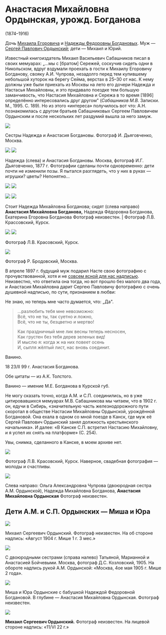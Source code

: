 # Анастасия Михайловна Ордынская, урожд. Богданова
(1874–1916)

Дочь [Михаила Егоровича](MEB.md) и [Надежды Федоровны Богдановых](NFBdM.md). Муж — [Сергей Павлович Ордынский](SPO.md); дети — Михаил и Юрий.

Известный книгоиздатель Михаил Васильевич Сабашников писал в своих мемуарах: „…мы с [братом] Сережей, соскучив сидеть одни в Никольском, вдруг вздумали проехать в гости к Михаилу Егоровичу Богданову, свояку А.И. Чупрова, незадолго перед тем купившему небольшой хуторок на берегу Сейма, верстах в 25–30 от нас. К нему должны уже были приехать из Москвы на лето его дочери Надежда и Настасья Михайловны, и это придавало поездке тем большую заманчивость, что Настасия Михайловна и Сережа в то время [1896] определённо интересовались друг другом" (*Сабашников М.В.* Записки. М., 1995. С. 189). Но из этого «интереса» получилось вот что: А.Н. познакомилась с другом братьев Сабашниковых Сергеем Павловичем Ордынским и после нескольких лет раздумий вышла за него замуж.

![](../Album/img/39-1.jpg)

Сестры Надежда и Анастасия Богдановы.
Фотограф И. Дьяговченко, Москва.

![](img/AMB_NMB-1877a.jpg) ![](img/AMB_NMB-1877b.jpg)

Надежда (слева) и Анастасия Богдановы.
Москва, фотограф И.Г. Дьяговченко, 1877 г.
Фотографии сделаны почти одновременно: дети почти не изменили позы. Я пытался разглядеть, что у них в руках — игрушки? цветы? Непонятно…

![](img/AMB_Eichenvald.jpg) ![](img/AMB_Loewenstein.jpg)

![](img/AMB_NMB_NFB_EEB.jpg) ![](img/AMO-Krassowski2.jpg)

Стоит Надежда Михайловна Богданова; сидят (слева направо) **Анастасия Михайловна Богданова,** Надежда Фёдоровна Богданова, Екатерина Егоровна Богданова
Фотограф неизвестен. | Фотограф Л.В. Крассовский, Курск.

![](img/AMO-Krassowski1.jpg) ![](../Album/img/39-4.jpg)

Фотограф Л.В. Красовский, Курск.

![](img/AMO-1899.jpg)

Фотограф Р. Бродовский, Москва.

В апреле 1897 г. будущий муж подарил Насте свою фотографию с прочувствованной, хотя и не [совсем ясной для нас надписью](SPO.md#AKTolstoy). Неизвестно, что ответила она тогда, но вот прошло без малого два года, и Анастасия Михайловна дарит Сергею Павловичу фотографию с очень душевной надписью, по сути, признанием в любви:

Не знаю, но теперь мне часто думается, что: „Да".

> …разлюбить тебя мне невозможно:  
> Всё, что не ты, так суетно и ложно,  
> Всё, что не ты, безцветно и мертво!  
>   
> Как праздничный мне лик весны теперь несносен,  
> Как грустен без тебя дерев зеленых вид!  
> И мыслю я: когда ж на них повеет осень  
> И, сыпля жёлтый лист, нас вновь соединит.  

Ванино.

18 23/II 99 г. Анастасия Богданова.

Обе цитаты — из А.К. Толстого.

Ванино — имение М.Е. Богданова в Курской губ.

Не могу сказать точно, когда А.М. и С.П. соединились, но в уже цитировавшихся мемуарах М.В. Сабашникова мы читаем, что в 1902 г. он, едучи в Сибирь, «значительную часть железнодорожного пути скоротал в обществе Настасии Михайловны Ордынской, урождённой Богдановой. Она ехала в одном со мной поезде в Канск, где муж её Сергей Павлович Ордынский занял должность крестьянского начальника».
И далее: «В Канске С.П. встретил Настасию Михайловну, и я успел их снять на платформе» (С. 254).

Увы, снимка, сделанного в Канске, в моем архиве нет.

![](img/SPO-AMO.jpg)

Фотограф Л.В. Красовский, Курск.
Наверное, свадебная фотография — молоды и счастливы.

![](img/OACh_NMB_AMO.jpg)

Слева направо: Ольга Александровна Чупрова (двоюродная сестра А.М. Ордынской), 
Надежда Михайловна Богданова, **Анастасия Михайловна Ордынская**
Фотограф неизвестен.

## Дети А.М. и С.П. Ордынских — Миша и Юра

![](img/MSO.jpg)

Михаил Сергеевич Ордынский.
Фотограф неизвестен.
На об стороне надпись: «Август 1904 г. Мише 1 г. 3 мес.»

![](img/MSO_ASB_MSB_TSB.jpg)

С двоюродными сестрами (справа налево) 
Татьяной, Марианной и Анастасией Бойчевыми.
Москва, фотограф Д.С. Козловский, 1905.
На обороте надпись рукой А.М. Ордынской: «Москва, 4ое мая 1905 г. Мише 2 года».

![](img/MO_NFB_YuO.jpg)

Миша и Юра Ордынские 
с бабушкой Надеждой Федоровной Богдановой. 
В глубине — Анастасия Михайловна Ордынская.
Фотограф неизвестен.

![](../Album/img/41-4.jpg)

**Михаил Сергеевич Ордынский.**
Фотограф неизвестен.
На лицевой стороне надпись: «11/VI 22 г.»